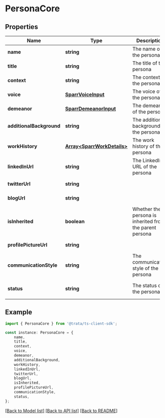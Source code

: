 # PersonaCore


## Properties

Name | Type | Description | Notes
------------ | ------------- | ------------- | -------------
**name** | **string** | The name of the persona | [default to undefined]
**title** | **string** | The title of the persona | [default to undefined]
**context** | **string** | The context of the persona | [default to undefined]
**voice** | [**SparrVoiceInput**](SparrVoiceInput.md) | The voice of the persona | [default to undefined]
**demeanor** | [**SparrDemeanorInput**](SparrDemeanorInput.md) | The demeanor of the persona | [default to undefined]
**additionalBackground** | **string** | The additional background of the persona | [default to undefined]
**workHistory** | [**Array&lt;SparrWorkDetails&gt;**](SparrWorkDetails.md) | The work history of the persona | [default to undefined]
**linkedInUrl** | **string** | The LinkedIn URL of the persona | [default to undefined]
**twitterUrl** | **string** |  | [default to undefined]
**blogUrl** | **string** |  | [default to undefined]
**isInherited** | **boolean** | Whether the persona is inherited from the parent persona | [optional] [default to false]
**profilePictureUrl** | **string** |  | [default to undefined]
**communicationStyle** | **string** | The communication style of the persona | [optional] [default to 'balanced']
**status** | **string** | The status of the persona | [optional] [default to 'active']

## Example

```typescript
import { PersonaCore } from '@trata/ts-client-sdk';

const instance: PersonaCore = {
    name,
    title,
    context,
    voice,
    demeanor,
    additionalBackground,
    workHistory,
    linkedInUrl,
    twitterUrl,
    blogUrl,
    isInherited,
    profilePictureUrl,
    communicationStyle,
    status,
};
```

[[Back to Model list]](../README.md#documentation-for-models) [[Back to API list]](../README.md#documentation-for-api-endpoints) [[Back to README]](../README.md)
